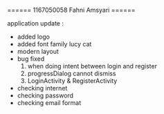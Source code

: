 ====== 1167050058 Fahni Amsyari ======

application update :
- added logo
- added font family lucy cat
- modern layout
- bug fixed
	1. when doing intent between login and register
	2. progressDialog cannot dismiss
	3. LoginActivity & RegisterActivity
- checking internet
- checking password
- checking email format